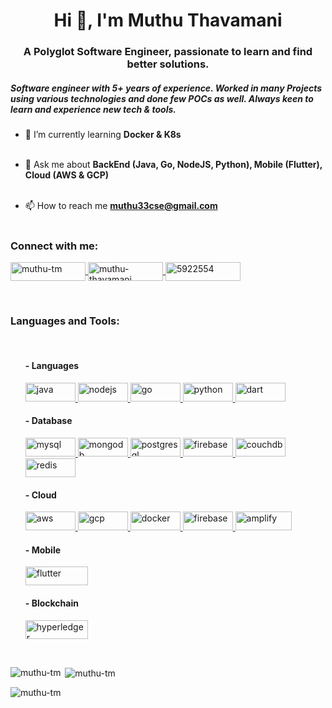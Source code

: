 <h1 align="center">Hi 👋, I'm Muthu Thavamani</h1>

<h3 align="center">A Polyglot Software Engineer, passionate to learn and find better solutions.</h3>

<h5>Software engineer with 5+ years of experience. Worked in many Projects using various technologies and done few POCs as well. Always keen to learn and experience new tech & tools.</h5>

- 🌱  I’m currently learning **Docker & K8s**  <br><br>

- 💬  Ask me about **BackEnd (Java, Go, NodeJS, Python), Mobile (Flutter), Cloud (AWS & GCP)**<br><br>

- 📫  How to reach me **muthu33cse@gmail.com** <br><br>

<h3 align="left">Connect with me:</h3>

<p align="left">

<a href="https://github.com/muthu-tm" target="blank">
<img align="center" src="https://img.shields.io/badge/GitHub-181717?logo=github&logoColor=white&style=flat" alt="muthu-tm" height="30" width="120" />
</a> 

<a href="https://linkedin.com/in/muthu-thavamani" target="blank">
<img align="center" src="https://img.shields.io/badge/linkedin-0077B5?logo=linkedin&logoColor=white&style=flat" alt="muthu-thavamani" height="30" width="120" />
</a>

<a href="https://stackoverflow.com/users/5922554" target="blank">
<img align="center" src="https://img.shields.io/badge/stackoverflow-F58025?logo=stackoverflow&logoColor=black&style=flat" alt="5922554" height="30" width="120" />
</a>
</p><br>

<h3 align="left">Languages and Tools:</h3> <br>

<ul>

<h4 align="left">- Languages</h4>

<p align="left">

<a href="https://www.java.com" target="_blank">
<img src="https://img.shields.io/badge/Java-007396?logo=java&logoColor=white&style=flat" alt="java" width="80" height="30"/> 
</a> 

<a href="https://nodejs.org" target="_blank"> 
<img src="https://img.shields.io/badge/NodeJS-339933?logo=node.js&logoColor=white&style=flat" alt="nodejs" width="80" height="30"/>
</a> 

<a href="https://golang.org" target="_blank"> 
<img src="https://img.shields.io/badge/Go-00ADD8?logo=go&logoColor=white&style=flat" alt="go"  width="80" height="30"/>  
</a> 

<a href="https://www.python.org" target="_blank"> 
<img src="https://img.shields.io/badge/Python-3776AB?logo=python&logoColor=white&style=flat" alt="python" width="80" height="30"/> 
</a> 

<a href="https://dart.dev" target="_blank"> 
<img src="https://img.shields.io/badge/Dart-0175C2?logo=dart&logoColor=white&style=flat" alt="dart"  width="80" height="30"/> 
</a> 
</p>

<h4 align="left">- Database</h4>
<p align="left"> 

<a href="https://www.mysql.com/" target="_blank"> 
<img src="https://img.shields.io/badge/MySQL-4479A1?logo=mysql&logoColor=white&style=flat" alt="mysql" width="80" height="30"/>
</a>

<a href="https://www.mongodb.com/" target="_blank"> 
<img src="https://img.shields.io/badge/MongoDB-47A248?logo=mongodb&logoColor=white&style=flat" alt="mongodb" width="80" height="30"/> 
</a>  

<a href="https://www.postgresql.org" target="_blank">
<img src="https://img.shields.io/badge/postgresql-336791?logo=postgresql&logoColor=white&style=flat" alt="postgresql" width="80" height="30"/> 
</a>

<a href="https://firebase.google.com/" target="_blank">
<img src="https://img.shields.io/badge/FireStore-FFCA28?logo=firebase&logoColor=black&style=flat" alt="firebase" width="80" height="30"/>
</a>

<a href="https://couchdb.apache.org/" target="_blank">
<img src="https://img.shields.io/badge/CouchDB-EA2328?logo=couchbase&logoColor=white&style=flat" alt="couchdb" width="80" height="30"/> 
</a> 

<a href="https://redis.io" target="_blank"> 
<img src="https://img.shields.io/badge/Redis-DC382D?logo=redis&logoColor=white&style=flat" alt="redis" width="80" height="30"/>
</a>
</p>

<h4 align="left">- Cloud</h4>

<a href="https://aws.amazon.com" target="_blank"> 
<img src="https://img.shields.io/badge/AWS-232F3E?logo=amazon%20aws&logoColor=white&style=flat" alt="aws" width="80" height="30"/> 
</a>

<a href="https://cloud.google.com" target="_blank">
<img src="https://img.shields.io/badge/GCP-4285F4?logo=google%20cloud&logoColor=white&style=flat" alt="gcp" width="80" height="30"/> 
</a>

<a href="https://www.docker.com/" target="_blank"> 
<img src="https://img.shields.io/badge/Docker-2496ED?logo=docker&logoColor=white&style=flat" alt="docker" width="80" height="30"/>
</a>

<a href="https://firebase.google.com/" target="_blank">
<img src="https://img.shields.io/badge/Firebase-FFCA28?logo=firebase&logoColor=black&style=flat" alt="firebase" width="80" height="30"/>
</a>

<a href="https://aws.amazon.com/amplify/" target="_blank">
<img src="https://img.shields.io/badge/AWS Amplify-FF9900?logo=aws%20amplify&logoColor=black&style=flat" alt="amplify" width="90" height="30"/>
</a>

</p>

<h4 align="left">- Mobile</h4>
<p align="left"> 

<a href="https://flutter.dev" target="_blank">
<img src="https://img.shields.io/badge/Flutter-02569B?logo=flutter&logoColor=white&style=flat" alt="flutter" width="100" height="30"/> 
</a> 
</p>

<h4 align="left">- Blockchain</h4>
<p align="left"> 

<a href="https://www.hyperledger.org/" target="_blank">
<img src="https://img.shields.io/badge/Hyperledger-2F3134?logo=hyperledger&logoColor=white&style=flat" alt="hyperledger" width="100" height="30"/> 
</a> 
</p>
</ul>

<br>
<p><img align="left" src="https://github-readme-stats.vercel.app/api/top-langs?username=muthu-tm&show_icons=true&locale=en&layout=compact&langs_count=8&count_private=true&theme=radical" alt="muthu-tm" /></p>

<p>&nbsp;<img align="center" src="https://github-readme-stats.vercel.app/api?username=muthu-tm&show_icons=true&locale=en&count_private=true&theme=radical" alt="muthu-tm" /></p>

<p><img align="center" src="https://github-readme-streak-stats.herokuapp.com/?user=muthu-tm&theme=radical" alt="muthu-tm" /></p>
